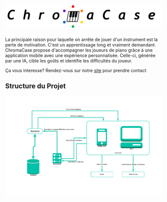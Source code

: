 # ![Chromacase](./assets/graphical/title.jpeg)

La principale raison pour laquelle on arrête de jouer d'un instrument est la perte de motivation. C'est un apprentissage long et vraiment demandant. ChromaCase propose d'accompagner les joueurs de piano grâce à une application mobile avec une expérience personnalisée. Celle-ci, générée par une IA, cible les goûts et identifie les difficultés du joueur.

Ça vous interesse? Rendez-vous sur notre [site](https://chromacase.studio/) pour prendre contact

## Structure du Projet

![Schéma Fonctionnel](./assets/docs/structure.png)
